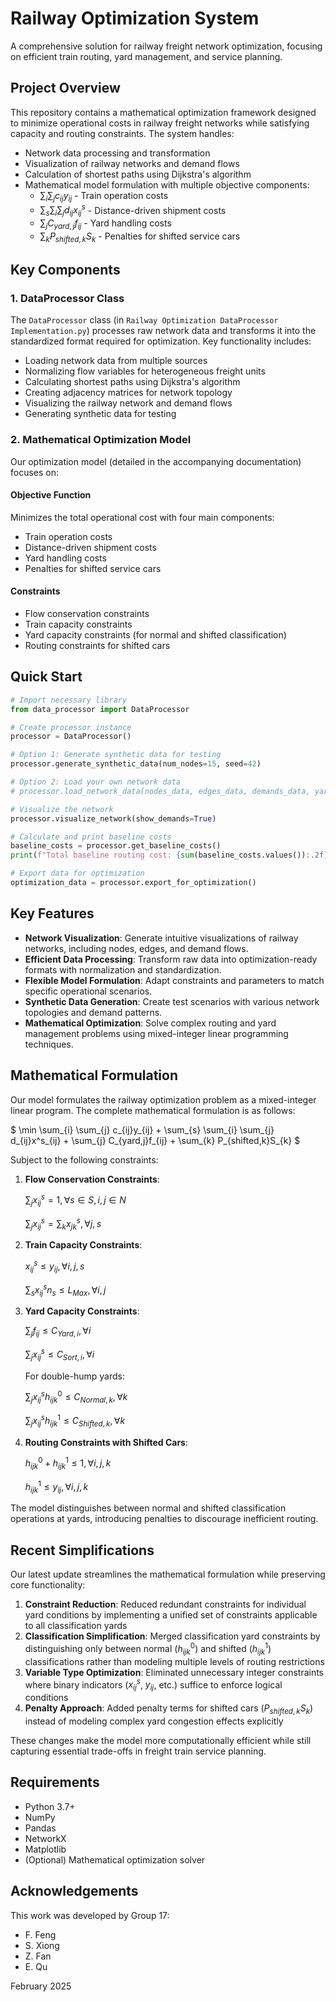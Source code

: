 # Railway Optimization System

A comprehensive solution for railway freight network optimization, focusing on efficient train routing, yard management, and service planning.

## Project Overview

This repository contains a mathematical optimization framework designed to minimize operational costs in railway freight networks while satisfying capacity and routing constraints. The system handles:

- Network data processing and transformation
- Visualization of railway networks and demand flows
- Calculation of shortest paths using Dijkstra's algorithm
- Mathematical model formulation with multiple objective components:
  - $\sum_{i} \sum_{j} c_{ij}y_{ij}$ - Train operation costs
  - $\sum_{s} \sum_{i} \sum_{j} d_{ij}x^s_{ij}$ - Distance-driven shipment costs
  - $\sum_{j} C_{yard,j}f_{ij}$ - Yard handling costs
  - $\sum_{k} P_{shifted,k}S_{k}$ - Penalties for shifted service cars

## Key Components

### 1. DataProcessor Class

The `DataProcessor` class (in `Railway Optimization DataProcessor Implementation.py`) processes raw network data and transforms it into the standardized format required for optimization. Key functionality includes:

- Loading network data from multiple sources
- Normalizing flow variables for heterogeneous freight units
- Calculating shortest paths using Dijkstra's algorithm
- Creating adjacency matrices for network topology
- Visualizing the railway network and demand flows
- Generating synthetic data for testing

### 2. Mathematical Optimization Model

Our optimization model (detailed in the accompanying documentation) focuses on:

#### Objective Function
Minimizes the total operational cost with four main components:
- Train operation costs
- Distance-driven shipment costs
- Yard handling costs
- Penalties for shifted service cars

#### Constraints
- Flow conservation constraints
- Train capacity constraints
- Yard capacity constraints (for normal and shifted classification)
- Routing constraints for shifted cars

## Quick Start

```python
# Import necessary library
from data_processor import DataProcessor

# Create processor instance
processor = DataProcessor()

# Option 1: Generate synthetic data for testing
processor.generate_synthetic_data(num_nodes=15, seed=42)

# Option 2: Load your own network data
# processor.load_network_data(nodes_data, edges_data, demands_data, yard_capacities_data)

# Visualize the network
processor.visualize_network(show_demands=True)

# Calculate and print baseline costs
baseline_costs = processor.get_baseline_costs()
print(f"Total baseline routing cost: {sum(baseline_costs.values()):.2f}")

# Export data for optimization
optimization_data = processor.export_for_optimization()
```

## Key Features

- **Network Visualization**: Generate intuitive visualizations of railway networks, including nodes, edges, and demand flows.
- **Efficient Data Processing**: Transform raw data into optimization-ready formats with normalization and standardization.
- **Flexible Model Formulation**: Adapt constraints and parameters to match specific operational scenarios.
- **Synthetic Data Generation**: Create test scenarios with various network topologies and demand patterns.
- **Mathematical Optimization**: Solve complex routing and yard management problems using mixed-integer linear programming techniques.

## Mathematical Formulation

Our model formulates the railway optimization problem as a mixed-integer linear program. The complete mathematical formulation is as follows:

$
\min \sum_{i} \sum_{j} c_{ij}y_{ij} + \sum_{s} \sum_{i} \sum_{j} d_{ij}x^s_{ij} + \sum_{j} C_{yard,j}f_{ij} + \sum_{k} P_{shifted,k}S_{k}
$

Subject to the following constraints:

1. **Flow Conservation Constraints**:
   
   $\sum_{j} x^s_{ij} = 1, \forall s \in S, i, j \in N$
   
   $\sum_{j} x^s_{ij} = \sum_{k} x^s_{jk}, \forall j, s$

2. **Train Capacity Constraints**:
   
   $x^s_{ij} \leq y_{ij}, \forall i, j, s$
   
   $\sum_{s} x^s_{ij}n_s \leq L_{Max}, \forall i, j$

3. **Yard Capacity Constraints**:
   
   $\sum_{j} f_{ij} \leq C_{Yard,i}, \forall i$
   
   $\sum_{j} x^s_{ij} \leq C_{Sort,i}, \forall i$
   
   For double-hump yards:
   
   $\sum_{j} x^s_{ij}h^0_{ijk} \leq C_{Normal,k}, \forall k$
   
   $\sum_{j} x^s_{ij}h^1_{ijk} \leq C_{Shifted,k}, \forall k$

4. **Routing Constraints with Shifted Cars**:
   
   $h^0_{ijk} + h^1_{ijk} \leq 1, \forall i, j, k$
   
   $h^1_{ijk} \leq y_{ij}, \forall i, j, k$
   
The model distinguishes between normal and shifted classification operations at yards, introducing penalties to discourage inefficient routing.

## Recent Simplifications

Our latest update streamlines the mathematical formulation while preserving core functionality:

1. **Constraint Reduction**: Reduced redundant constraints for individual yard conditions by implementing a unified set of constraints applicable to all classification yards
2. **Classification Simplification**: Merged classification yard constraints by distinguishing only between normal ($h^0_{ijk}$) and shifted ($h^1_{ijk}$) classifications rather than modeling multiple levels of routing restrictions
3. **Variable Type Optimization**: Eliminated unnecessary integer constraints where binary indicators ($x^s_{ij}$, $y_{ij}$, etc.) suffice to enforce logical conditions
4. **Penalty Approach**: Added penalty terms for shifted cars ($P_{shifted,k}S_{k}$) instead of modeling complex yard congestion effects explicitly

These changes make the model more computationally efficient while still capturing essential trade-offs in freight train service planning.

## Requirements

- Python 3.7+
- NumPy
- Pandas
- NetworkX
- Matplotlib
- (Optional) Mathematical optimization solver


## Acknowledgements

This work was developed by Group 17:
- F. Feng
- S. Xiong
- Z. Fan
- E. Qu

February 2025
